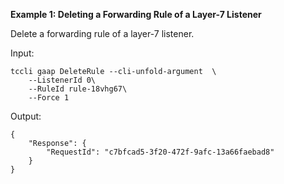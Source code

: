 **Example 1: Deleting a Forwarding Rule of a Layer-7 Listener**

Delete a forwarding rule of a layer-7 listener.

Input: 

```
tccli gaap DeleteRule --cli-unfold-argument  \
    --ListenerId 0\
    --RuleId rule-18vhg67\
    --Force 1
```

Output: 
```
{
    "Response": {
        "RequestId": "c7bfcad5-3f20-472f-9afc-13a66faebad8"
    }
}
```

